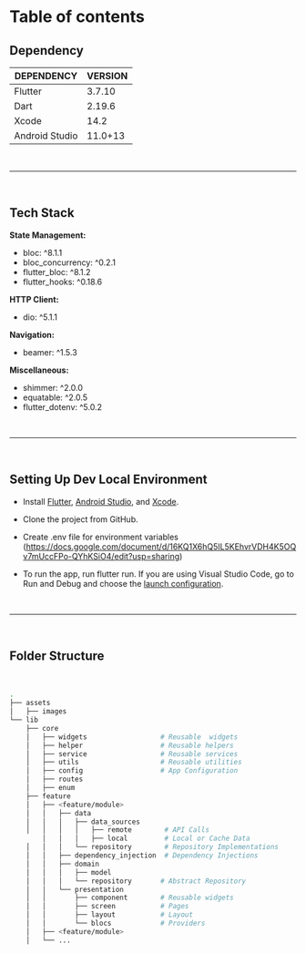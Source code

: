 # **Table of contents**

## **Dependency**

| **DEPENDENCY** | **VERSION** |
|----------------|-------------|
| Flutter        | 3.7.10      |
| Dart           | 2.19.6      |
| Xcode          | 14.2        |
| Android Studio | 11.0+13     |

<br><hr><br>

## **Tech Stack**

**State Management:** <br>
- bloc: ^8.1.1 <br>
- bloc_concurrency: ^0.2.1 <br>
- flutter_bloc: ^8.1.2 <br>
- flutter_hooks: ^0.18.6 <br>

**HTTP Client:** <br>
- dio: ^5.1.1 <br>

**Navigation:** <br>
- beamer: ^1.5.3 <br>

**Miscellaneous:** <br>
- shimmer: ^2.0.0 <br>
- equatable: ^2.0.5 <br>
- flutter_dotenv: ^5.0.2 <br>

<br><hr><br>

## **Setting Up Dev Local Environment**

- Install [Flutter](https://docs.flutter.dev/get-started/install), [Android Studio](https://developer.android.com/studio/install), and [Xcode](https://apps.apple.com/us/app/xcode/id497799835).

- Clone the project from GitHub.

- Create .env file for environment variables (https://docs.google.com/document/d/16KQ1X6hQ5IL5KEhvrVDH4K5OQv7mUccFPo-QYhKSiO4/edit?usp=sharing)

- To run the app, run flutter run. If you are using Visual Studio Code, go to Run and Debug and choose the [launch configuration](https://code.visualstudio.com/docs/editor/debugging#_launch-configurations).

<br><hr><br>

## **Folder Structure**

<br>

```bash
.
├── assets
│   ├── images
└── lib
    ├── core
    │   ├── widgets                  # Reusable  widgets
    │   ├── helper                   # Reusable helpers
    │   ├── service                  # Reusable services
    │   ├── utils                    # Reusable utilities
    │   ├── config                   # App Configuration
    │   ├── routes
    │   ├── enum
    ├── feature
    │   ├── <feature/module>
    │   │   ├── data
    │   │   │   ├── data_sources           
    │   │   │   │   ├── remote        # API Calls
        │   │   │   ├── local         # Local or Cache Data
    │   │   │   └── repository        # Repository Implementations
    │   │   ├── dependency_injection  # Dependency Injections
    │   │   ├── domain
    │   │   │   ├── model
    │   │   │   └── repository       # Abstract Repository
    │   │   └── presentation
    │   │       ├── component        # Reusable widgets
    │   │       ├── screen           # Pages
    │   │       ├── layout           # Layout
    │   │       └── blocs            # Providers
    │   ├── <feature/module>
    │   └── ...
    
```